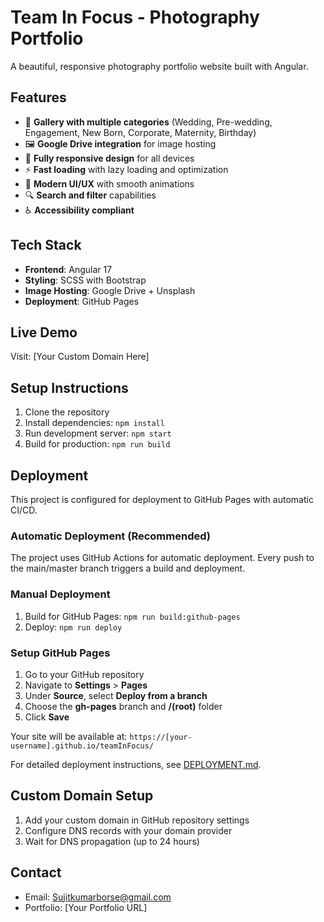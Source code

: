# Team In Focus - Photography Portfolio

A beautiful, responsive photography portfolio website built with Angular.

## Features

- 📸 **Gallery with multiple categories** (Wedding, Pre-wedding, Engagement, New Born, Corporate, Maternity, Birthday)
- 🖼️ **Google Drive integration** for image hosting
- 📱 **Fully responsive design** for all devices
- ⚡ **Fast loading** with lazy loading and optimization
- 🎨 **Modern UI/UX** with smooth animations
- 🔍 **Search and filter** capabilities
- ♿ **Accessibility compliant**

## Tech Stack

- **Frontend**: Angular 17
- **Styling**: SCSS with Bootstrap
- **Image Hosting**: Google Drive + Unsplash
- **Deployment**: GitHub Pages

## Live Demo

Visit: [Your Custom Domain Here]

## Setup Instructions

1. Clone the repository
2. Install dependencies: `npm install`
3. Run development server: `npm start`
4. Build for production: `npm run build`

## Deployment

This project is configured for deployment to GitHub Pages with automatic CI/CD.

### Automatic Deployment (Recommended)

The project uses GitHub Actions for automatic deployment. Every push to the main/master branch triggers a build and deployment.

### Manual Deployment

1. Build for GitHub Pages: `npm run build:github-pages`
2. Deploy: `npm run deploy`

### Setup GitHub Pages

1. Go to your GitHub repository
2. Navigate to **Settings** > **Pages**
3. Under **Source**, select **Deploy from a branch**
4. Choose the **gh-pages** branch and **/(root)** folder
5. Click **Save**

Your site will be available at: `https://[your-username].github.io/teamInFocus/`

For detailed deployment instructions, see [DEPLOYMENT.md](DEPLOYMENT.md).

## Custom Domain Setup

1. Add your custom domain in GitHub repository settings
2. Configure DNS records with your domain provider
3. Wait for DNS propagation (up to 24 hours)

## Contact

- Email: Sujitkumarborse@gmail.com
- Portfolio: [Your Portfolio URL]
